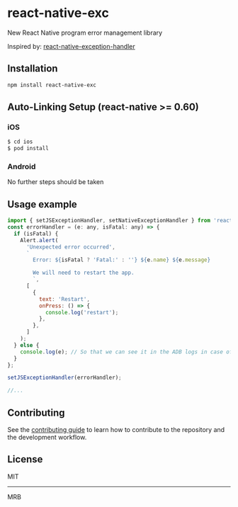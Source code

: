 # react-native-exc

New React Native program error management library

Inspired by: 
[react-native-exception-handler](https://github.com/a7ul/react-native-exception-handler)

## Installation

```sh
npm install react-native-exc
```

## Auto-Linking Setup (react-native >= 0.60)

### iOS

```bash
$ cd ios
$ pod install
```

### Android

No further steps should be taken

## Usage example

```js
import { setJSExceptionHandler, setNativeExceptionHandler } from 'react-native-exc';
const errorHandler = (e: any, isFatal: any) => {
  if (isFatal) {
    Alert.alert(
      'Unexpected error occurred',
      `
        Error: ${isFatal ? 'Fatal:' : ''} ${e.name} ${e.message}

        We will need to restart the app.
        `,
      [
        {
          text: 'Restart',
          onPress: () => {
            console.log('restart');
          },
        },
      ]
    );
  } else {
    console.log(e); // So that we can see it in the ADB logs in case of Android if needed
  }
};

setJSExceptionHandler(errorHandler);

//...
```

## Contributing

See the [contributing guide](CONTRIBUTING.md) to learn how to contribute to the repository and the development workflow.

## License

MIT

---

MRB
